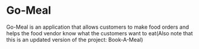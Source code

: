 # Go-Meal
 Go-Meal is an application that allows customers to make food orders and helps the food vendor know what the customers want to eat(Also note that this is an updated version of the project: Book-A-Meal)
